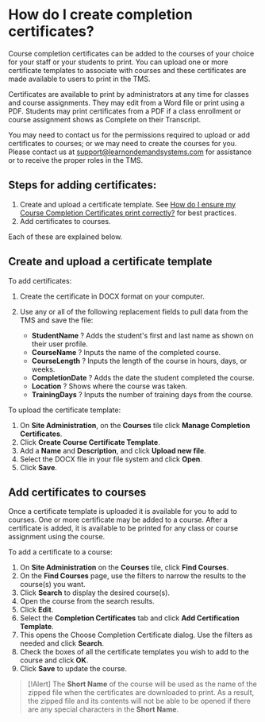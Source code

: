 # How do I create completion certificates?

Course completion certificates can be added to the courses of your choice for your staff or your students to print. You can upload one or more certificate templates to associate with courses and these certificates are made available to users to print in the TMS. 

Certificates are available to print by administrators at any time for classes and course assignments. They may edit from a Word file or print using a PDF. Students may print certificates from a PDF if a class enrollment or course assignment shows as Complete on their Transcript.

You may need to contact us for the permissions required to upload or add certificates to courses; or we may need to create the courses for you. Please contact us at support@learnondemandsystems.com for assistance or to receive the proper roles in the TMS.

## Steps for adding certificates:

1. Create and upload a certificate template. See [How do I ensure my Course Completion Certificates print correctly?](ensure-completion-certificates-print-correctly.md) for best practices.
1. Add certificates to courses.

Each of these are explained below.

## Create and upload a certificate template

To add certificates:
1. Create the certificate in DOCX format on your computer. 
1. Use any or all of the following replacement fields to pull data from the TMS and save the file:

     - **StudentName** ? Adds the student's first and last name as shown on their user profile.
     - **CourseName** ? Inputs the name of the completed course.
     - **CourseLength** ? Inputs the length of the course in hours, days, or weeks.
     - **CompletionDate** ? Adds the date the student completed the course.
     - **Location** ? Shows where the course was taken.
     - **TrainingDays** ? Inputs the number of training days from the course.

To upload the certificate template:
1. On **Site Administration**, on the **Courses** tile click **Manage Completion Certificates**.
1. Click **Create Course Certificate Template**. 
1. Add a **Name** and **Description**, and click **Upload new file**.
1. Select the DOCX file in your file system and click **Open**.
1. Click **Save**.

## Add certificates to courses

Once a certificate template is uploaded it is available for you to add to courses. One or more certificate may be added to a course. After a certificate is added, it is available to be printed for any class or course assignment using the course.

To add a certificate to a course:
1. On **Site Administration** on the **Courses** tile, click **Find Courses**. 
1. On the **Find Courses** page, use the filters to narrow the results to the course(s) you want.
1. Click **Search** to display the desired course(s). 
1. Open the course from the search results. 
1. Click **Edit**.
1. Select the **Completion Certificates** tab and click **Add Certification Template**. 
1. This opens the Choose Completion Certificate dialog. Use the filters as needed and click **Search**. 
1. Check the boxes of all the certificate templates you wish to add to the course and click **OK**. 
1. Click **Save** to update the course.

> [!Alert] The **Short Name** of the course will be used as the name of the zipped file when the certificates are downloaded to print. As a result, the zipped file and its contents will not be able to be opened if there are any special characters in the **Short Name**.  